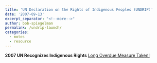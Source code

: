 ```yaml
---
title: 'UN Declaration on the Rights of Indigenous Peoples (UNDRIP)'
date: '2007-09-13'
excerpt_separator: "<!--more-->"
author: bob-spiegelman
permalink: /undrip-launch/
categories:
  - notes  
  - resource
---
```

**2007 UN Recognizes Indigenous Rights** [Long Overdue Measure Taken!](https://www.un.org/press/en/2007/ga10612.doc.htm)
